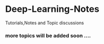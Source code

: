 # Deep-Learning-Notes
Tutorials,Notes and Topic discussions

### more topics will be added soon ....
